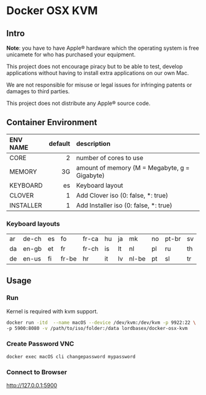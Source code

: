 # Docker OSX KVM

## Intro

**Note**: you have to have Apple® hardware which the operating system is free unicamete for who has purchased your equipment.

This project does not encourage piracy but to be able to test, develop applications without having to install extra applications on our own Mac.

We are not responsible for misuse or legal issues for infringing patents or damages to third parties.

This project does not distribute any Apple® source code.


## Container Environment

|ENV NAME|default|description|
|:--|--:|:--|
|CORE|2|number of cores to use|
|MEMORY|3G|amount of memory (M = Megabyte, g = Gigabyte)|
|KEYBOARD|es|Keyboard layout|
|CLOVER|1|Add Clover iso (0: false, *: true)|
|INSTALLER|1|Add Installer iso (0: false, *: true)|

### Keyboard layouts
||||||||||||
|---|---|---|---|---|---|---|---|---|---|---|
| ar | de-ch | es | fo    | fr-ca | hu | ja | mk    | no | pt-br | sv |
| da | en-gb | et | fr    | fr-ch | is | lt | nl    | pl | ru    | th |
| de | en-us | fi | fr-be | hr    | it | lv | nl-be | pt | sl    | tr |

## Usage

### Run

Kernel is required with kvm support.

```bash
docker run -itd  --name macOS --device /dev/kvm:/dev/kvm -p 9922:22 \
-p 5900:8080 -v /path/to/iso/folder:/data lordbasex/docker-osx-kvm
```

### Create Password VNC

```
docker exec macOS cli changepassword mypassword
```

### Connect to Browser 
http://127.0.0.1:5900
